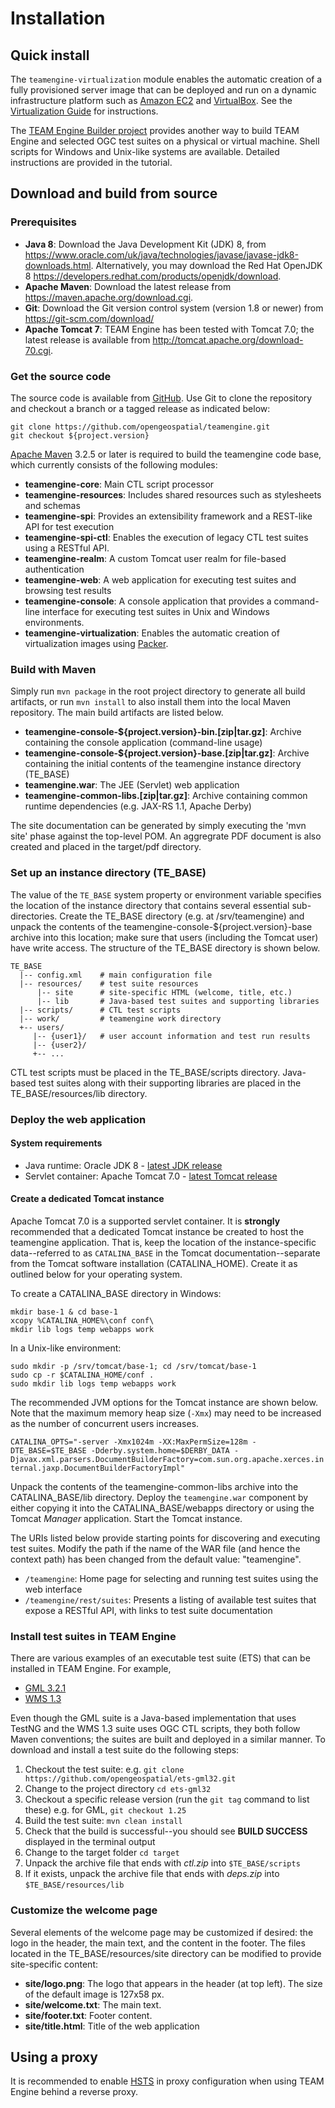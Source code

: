 # Installation

## Quick install

The `teamengine-virtualization` module enables the automatic creation of a fully provisioned server
image that can be deployed and run on a dynamic infrastructure platform such as [Amazon EC2](https://aws.amazon.com/ec2/)
and [VirtualBox](https://www.virtualbox.org/). See the [Virtualization Guide](./virt-guide.html) for
instructions.

The [TEAM Engine Builder project](https://github.com/opengeospatial/teamengine-builder) provides
another way to build TEAM Engine and selected OGC test suites on a physical or virtual machine. Shell
scripts for Windows and Unix-like systems are available. Detailed instructions are provided in the
tutorial.


## Download and build from source

### Prerequisites

- **Java 8**: Download the Java Development Kit (JDK) 8, from <https://www.oracle.com/uk/java/technologies/javase/javase-jdk8-downloads.html>. Alternatively, you may download the Red Hat OpenJDK 8 <https://developers.redhat.com/products/openjdk/download>.
- **Apache Maven**: Download the latest release from <https://maven.apache.org/download.cgi>.
- **Git**: Download the Git version control system (version 1.8 or newer) from <https://git-scm.com/download/>
- **Apache Tomcat 7**: TEAM Engine has been tested with Tomcat 7.0; the latest release is available
from <http://tomcat.apache.org/download-70.cgi>.

### Get the source code

The source code is available from [GitHub](https://github.com/opengeospatial/teamengine).
Use Git to clone the repository and checkout a branch or a tagged release as indicated below:

    git clone https://github.com/opengeospatial/teamengine.git
    git checkout ${project.version}

[Apache Maven](http://maven.apache.org/) 3.2.5 or later is required to build the teamengine
code base, which currently consists of the following modules:

- **teamengine-core**: Main CTL script processor
- **teamengine-resources**: Includes shared resources such as stylesheets
  and schemas
- **teamengine-spi**: Provides an extensibility framework and a REST-like
  API for test execution
- **teamengine-spi-ctl**: Enables the execution of legacy CTL test suites using a RESTful API.
- **teamengine-realm**: A custom Tomcat user realm for file-based authentication
- **teamengine-web**: A web application for executing test suites and
  browsing test results
- **teamengine-console**: A console application that provides a command-line interface
  for executing test suites in Unix and Windows environments.
- **teamengine-virtualization**: Enables the automatic creation of virtualization
  images using [Packer](https://www.packer.io/).


### Build with Maven

Simply run `mvn package` in the root project directory to generate all
build artifacts, or run `mvn install` to also install them into the local
Maven repository. The main build artifacts are listed below.

- **teamengine-console-\${project.version}-bin.[zip|tar.gz]**: Archive containing the console application (command-line usage)
- **teamengine-console-\${project.version}-base.[zip|tar.gz]**: Archive containing the initial contents of the teamengine instance
    directory (TE\_BASE)
- **teamengine.war**: The JEE (Servlet) web application
- **teamengine-common-libs.[zip|tar.gz]**: Archive containing common runtime dependencies (e.g. JAX-RS 1.1,
    Apache Derby)

The site documentation can be generated by simply executing the 'mvn site' phase
against the top-level POM. An aggregrate PDF document is also created and placed
in the target/pdf directory.


### Set up an instance directory (TE_BASE)

The value of the `TE_BASE` system property or environment variable specifies the
location of the instance directory that contains several essential sub-directories.
Create the TE_BASE directory (e.g. at /srv/teamengine) and unpack the contents of
the teamengine-console-\${project.version}-base archive into this location; make
sure that users (including the Tomcat user) have write access. The structure of
the TE\_BASE directory is shown below.

    TE_BASE
      |-- config.xml    # main configuration file
      |-- resources/    # test suite resources
          |-- site      # site-specific HTML (welcome, title, etc.)
          |-- lib       # Java-based test suites and supporting libraries
      |-- scripts/      # CTL test scripts
      |-- work/         # teamengine work directory
      +-- users/
         |-- {user1}/   # user account information and test run results
         |-- {user2}/
         +-- ...

CTL test scripts must be placed in the TE_BASE/scripts directory. Java-based test
suites along with their supporting libraries are placed in the TE_BASE/resources/lib
directory.

### Deploy the web application

#### System requirements

-   Java runtime: Oracle JDK 8 - [latest JDK
    release](http://www.oracle.com/technetwork/java/javase/downloads/)
-   Servlet container: Apache Tomcat 7.0 - [latest Tomcat
    release](http://tomcat.apache.org/download-70.cgi)

#### Create a dedicated Tomcat instance

Apache Tomcat 7.0 is a supported servlet container. It is **strongly**
recommended that a dedicated Tomcat instance be created to host the
teamengine application. That is, keep the location of the instance-specific
data--referred to as `CATALINA_BASE` in the Tomcat documentation--separate
from the Tomcat software installation (CATALINA_HOME). Create it as outlined
below for your operating system.

To create a CATALINA_BASE directory in Windows:

    mkdir base-1 & cd base-1
    xcopy %CATALINA_HOME%\conf conf\
    mkdir lib logs temp webapps work

In a Unix-like environment:

    sudo mkdir -p /srv/tomcat/base-1; cd /srv/tomcat/base-1
    sudo cp -r $CATALINA_HOME/conf .
    sudo mkdir lib logs temp webapps work

The recommended JVM options for the Tomcat instance are shown below.
Note that the maximum memory heap size (`-Xmx`) may need to be increased
as the number of concurrent users increases.

`CATALINA_OPTS="-server -Xmx1024m -XX:MaxPermSize=128m -DTE_BASE=$TE_BASE -Dderby.system.home=$DERBY_DATA -Djavax.xml.parsers.DocumentBuilderFactory=com.sun.org.apache.xerces.internal.jaxp.DocumentBuilderFactoryImpl"`

Unpack the contents of the teamengine-common-libs archive into the
CATALINA_BASE/lib directory. Deploy the `teamengine.war` component by
either copying it into the CATALINA_BASE/webapps directory or using the
Tomcat *Manager* application. Start the Tomcat instance.

The URIs listed below provide starting points for discovering and executing
test suites. Modify the path if the name of the WAR file (and hence the context
path) has been changed from the default value: "teamengine".

* `/teamengine`: Home page for selecting and running test suites using the web interface
* `/teamengine/rest/suites`: Presents a listing of available test suites that expose
a RESTful API, with links to test suite documentation


### Install test suites in TEAM Engine

There are various examples of an executable test suite (ETS) that can be installed in
TEAM Engine. For example,

- [GML 3.2.1](https://github.com/opengeospatial/ets-gml32)
- [WMS 1.3](https://github.com/opengeospatial/ets-wms13)

Even though the GML suite is a Java-based implementation that uses TestNG and the WMS 1.3
suite uses OGC CTL scripts, they both follow Maven conventions; the suites are built and
deployed in a similar manner. To download and install a test suite do the following steps:

1. Checkout the test suite: e.g. `git clone  https://github.com/opengeospatial/ets-gml32.git`
2. Change to the project directory `cd ets-gml32`
3. Checkout a specific release version (run the `git tag` command to list these) e.g. for GML, `git checkout 1.25`
4. Build the test suite: `mvn clean install`
5. Check that the build is successful--you should see **BUILD SUCCESS** displayed in the terminal output
6. Change to the target folder `cd target`
7. Unpack the archive file that ends with *ctl.zip* into `$TE_BASE/scripts`
8. If it exists, unpack the archive file that ends with *deps.zip* into `$TE_BASE/resources/lib`


### Customize the welcome page

Several elements of the welcome page may be customized if desired: the logo in the header,
the main text, and the content in the footer. The files located in the TE_BASE/resources/site
directory can be modified to provide site-specific content:


- **site/logo.png**: The logo that appears in the header (at top left). The size of the default image is 127x58 px.
- **site/welcome.txt**: The main text.
- **site/footer.txt**: Footer content.
- **site/title.html**: Title of the web application

## Using a proxy

It is recommended to enable [HSTS](https://en.wikipedia.org/wiki/HTTP_Strict_Transport_Security) in proxy configuration when using TEAM Engine behind a reverse proxy.
